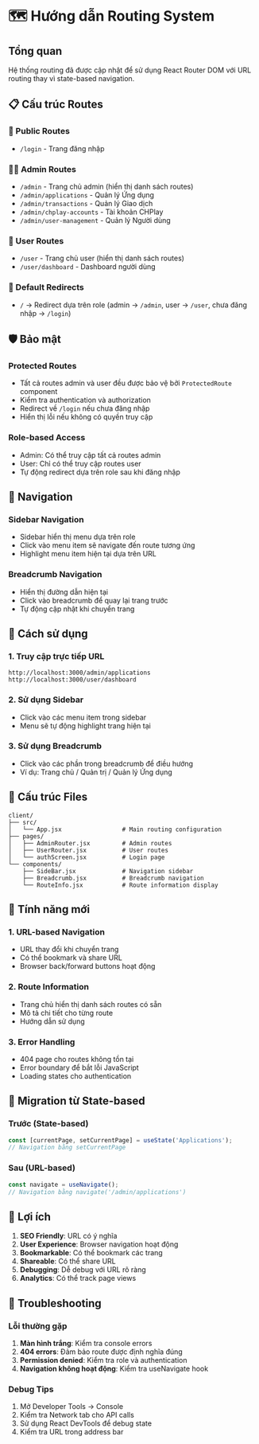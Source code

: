 # 🗺️ Hướng dẫn Routing System

## Tổng quan
Hệ thống routing đã được cập nhật để sử dụng React Router DOM với URL routing thay vì state-based navigation.

## 📋 Cấu trúc Routes

### 🔐 Public Routes
- `/login` - Trang đăng nhập

### 👨‍💼 Admin Routes
- `/admin` - Trang chủ admin (hiển thị danh sách routes)
- `/admin/applications` - Quản lý Ứng dụng
- `/admin/transactions` - Quản lý Giao dịch  
- `/admin/chplay-accounts` - Tài khoản CHPlay
- `/admin/user-management` - Quản lý Người dùng

### 👤 User Routes
- `/user` - Trang chủ user (hiển thị danh sách routes)
- `/user/dashboard` - Dashboard người dùng

### 🔄 Default Redirects
- `/` → Redirect dựa trên role (admin → `/admin`, user → `/user`, chưa đăng nhập → `/login`)

## 🛡️ Bảo mật

### Protected Routes
- Tất cả routes admin và user đều được bảo vệ bởi `ProtectedRoute` component
- Kiểm tra authentication và authorization
- Redirect về `/login` nếu chưa đăng nhập
- Hiển thị lỗi nếu không có quyền truy cập

### Role-based Access
- Admin: Có thể truy cập tất cả routes admin
- User: Chỉ có thể truy cập routes user
- Tự động redirect dựa trên role sau khi đăng nhập

## 🧭 Navigation

### Sidebar Navigation
- Sidebar hiển thị menu dựa trên role
- Click vào menu item sẽ navigate đến route tương ứng
- Highlight menu item hiện tại dựa trên URL

### Breadcrumb Navigation
- Hiển thị đường dẫn hiện tại
- Click vào breadcrumb để quay lại trang trước
- Tự động cập nhật khi chuyển trang

## 🔧 Cách sử dụng

### 1. Truy cập trực tiếp URL
```
http://localhost:3000/admin/applications
http://localhost:3000/user/dashboard
```

### 2. Sử dụng Sidebar
- Click vào các menu item trong sidebar
- Menu sẽ tự động highlight trang hiện tại

### 3. Sử dụng Breadcrumb
- Click vào các phần trong breadcrumb để điều hướng
- Ví dụ: Trang chủ / Quản trị / Quản lý Ứng dụng

## 📁 Cấu trúc Files

```
client/
├── src/
│   └── App.jsx                 # Main routing configuration
├── pages/
│   ├── AdminRouter.jsx         # Admin routes
│   ├── UserRouter.jsx          # User routes
│   └── authScreen.jsx          # Login page
└── components/
    ├── SideBar.jsx             # Navigation sidebar
    ├── Breadcrumb.jsx          # Breadcrumb navigation
    └── RouteInfo.jsx           # Route information display
```

## 🚀 Tính năng mới

### 1. URL-based Navigation
- URL thay đổi khi chuyển trang
- Có thể bookmark và share URL
- Browser back/forward buttons hoạt động

### 2. Route Information
- Trang chủ hiển thị danh sách routes có sẵn
- Mô tả chi tiết cho từng route
- Hướng dẫn sử dụng

### 3. Error Handling
- 404 page cho routes không tồn tại
- Error boundary để bắt lỗi JavaScript
- Loading states cho authentication

## 🔄 Migration từ State-based

### Trước (State-based)
```jsx
const [currentPage, setCurrentPage] = useState('Applications');
// Navigation bằng setCurrentPage
```

### Sau (URL-based)
```jsx
const navigate = useNavigate();
// Navigation bằng navigate('/admin/applications')
```

## 🎯 Lợi ích

1. **SEO Friendly**: URL có ý nghĩa
2. **User Experience**: Browser navigation hoạt động
3. **Bookmarkable**: Có thể bookmark các trang
4. **Shareable**: Có thể share URL
5. **Debugging**: Dễ debug với URL rõ ràng
6. **Analytics**: Có thể track page views

## 🐛 Troubleshooting

### Lỗi thường gặp
1. **Màn hình trắng**: Kiểm tra console errors
2. **404 errors**: Đảm bảo route được định nghĩa đúng
3. **Permission denied**: Kiểm tra role và authentication
4. **Navigation không hoạt động**: Kiểm tra useNavigate hook

### Debug Tips
1. Mở Developer Tools → Console
2. Kiểm tra Network tab cho API calls
3. Sử dụng React DevTools để debug state
4. Kiểm tra URL trong address bar
